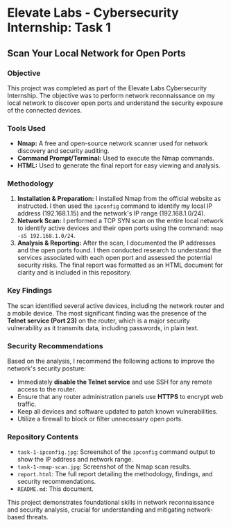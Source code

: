 # Elevate Labs - Cybersecurity Internship: Task 1

## Scan Your Local Network for Open Ports

### Objective
This project was completed as part of the Elevate Labs Cybersecurity Internship. The objective was to perform network reconnaissance on my local network to discover open ports and understand the security exposure of the connected devices.

### Tools Used
* **Nmap:** A free and open-source network scanner used for network discovery and security auditing.
* **Command Prompt/Terminal:** Used to execute the Nmap commands.
* **HTML:** Used to generate the final report for easy viewing and analysis.

### Methodology
1.  **Installation & Preparation:** I installed Nmap from the official website as instructed. I then used the `ipconfig` command to identify my local IP address (192.168.1.15) and the network's IP range (192.168.1.0/24).
2.  **Network Scan:** I performed a TCP SYN scan on the entire local network to identify active devices and their open ports using the command: `nmap -sS 192.168.1.0/24`.
3.  **Analysis & Reporting:** After the scan, I documented the IP addresses and the open ports found. I then conducted research to understand the services associated with each open port and assessed the potential security risks. The final report was formatted as an HTML document for clarity and is included in this repository.

### Key Findings
The scan identified several active devices, including the network router and a mobile device. The most significant finding was the presence of the **Telnet service (Port 23)** on the router, which is a major security vulnerability as it transmits data, including passwords, in plain text.

### Security Recommendations
Based on the analysis, I recommend the following actions to improve the network's security posture:
* Immediately **disable the Telnet service** and use SSH for any remote access to the router.
* Ensure that any router administration panels use **HTTPS** to encrypt web traffic.
* Keep all devices and software updated to patch known vulnerabilities.
* Utilize a firewall to block or filter unnecessary open ports.

### Repository Contents
* `task-1-ipconfig.jpg`: Screenshot of the `ipconfig` command output to show the IP address and network range.
* `task-1-nmap-scan.jpg`: Screenshot of the Nmap scan results.
* `report.html`: The full report detailing the methodology, findings, and security recommendations.
* `README.md`: This document.

This project demonstrates foundational skills in network reconnaissance and security analysis, crucial for understanding and mitigating network-based threats.